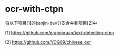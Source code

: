 # ocr-with-ctpn

将以下项目[1]的banjin-dev分支合并到项目[2]中

[1] https://github.com/eragonruan/text-detection-ctpn

[2] https://github.com/YCG09/chinese_ocr
